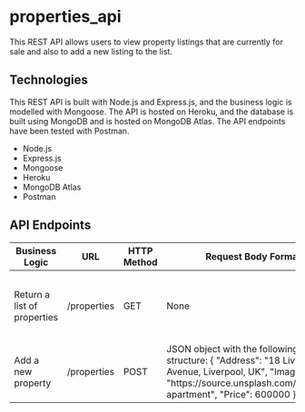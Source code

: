 # properties_api

This REST API allows users to view property listings that are currently for sale and also to add a new listing to the list.

## Technologies

This REST API is built with Node.js and Express.js, and the business logic is modelled with Mongoose. The API is hosted on Heroku, and the database is built using MongoDB and is hosted on MongoDB Atlas. The API endpoints have been tested with Postman.

- Node.js
- Express.js
- Mongoose
- Heroku
- MongoDB Atlas
- Postman

## API Endpoints

<table>
	<thead>
    <tr>
      <th>Business Logic</th>
      <th>URL</th>
      <th>HTTP Method</th>
			<th>Request Body Format</th>
			<th>Response Body Format</th>
    </tr>
  </thead>
	<tbody>
		<tr>
			<td>Return a list of properties</td>
			<td>/properties</td>
			<td>GET</td>
			<td>None</td>
			<td>Returns an array of JSON objects with the following structure:
			{
				"Address": "18 Liverpool Avenue, Liverpool, UK",
				"Image": "https://source.unsplash.com/featured/?apartment",
				"Price": 600000
			}
			</td>
    </tr>
		<tr>
			<td>Add a new property</td>
			<td>/properties</td>
			<td>POST</td>
			<td>JSON object with the following structure:
			{
				"Address": "18 Liverpool Avenue, Liverpool, UK",
				"Image": "https://source.unsplash.com/featured/?apartment",
				"Price": 600000
			}
			</td>
			<td>A verification message that returns added JSON object and 201 status code is request is successful or an error message is request failed. </td>
    </tr>
	</tbody>
</table>
